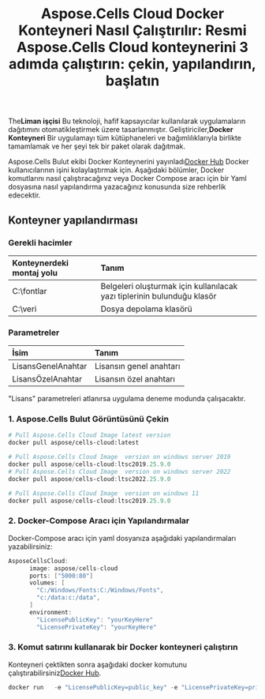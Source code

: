 ﻿---
title: "Aspose.Cells Cloud Docker Konteyneri Nasıl Çalıştırılır: Resmi Aspose.Cells Cloud konteynerini 3 adımda çalıştırın: çekin, yapılandırın, başlatın"
second_title: Documen
ArticleTitle: How to Run Aspose.Cells Cloud Docker Containe
LinkTitle: Docker Containe
type: docs
url: /tr/getting-started/how-to-run-docker-container/
aliases: [/how-to-run-docker-container/]
description: Docker Aspose.Cells Cloud konteyneri nasıl çalıştırılır? Aspose.Cells Cloud, Excel'i oluşturma, dönüştürme, birleştirme, bölme, korumalı, iç nesne işlemleri vb. için destekler.
weight: 100
kwords: Excel, Office Bulut, REST API, Elektronik Tablo, PDF, CSV, Json, Markdown, Docker Konteyneri Nasıl Çalıştırılır
---
 The**Liman işçisi** Bu teknoloji, hafif kapsayıcılar kullanılarak uygulamaların dağıtımını otomatikleştirmek üzere tasarlanmıştır. Geliştiriciler,**Docker Konteyneri** Bir uygulamayı tüm kütüphaneleri ve bağımlılıklarıyla birlikte tamamlamak ve her şeyi tek bir paket olarak dağıtmak.

 Aspose.Cells Bulut ekibi Docker Konteynerini yayınladı[Docker Hub](https://hub.docker.com/r/aspose/cells-cloud) Docker kullanıcılarının işini kolaylaştırmak için. Aşağıdaki bölümler, Docker komutlarını nasıl çalıştıracağınız veya Docker Compose aracı için bir Yaml dosyasına nasıl yapılandırma yazacağınız konusunda size rehberlik edecektir.

## Konteyner yapılandırması

### Gerekli hacimler

|Konteynerdeki montaj yolu|Tanım|
|:- |:- |
|C:\fontlar|Belgeleri oluşturmak için kullanılacak yazı tiplerinin bulunduğu klasör|
|C:\veri|Dosya depolama klasörü|

### Parametreler

|İsim|Tanım|
|:- |:- |
|LisansGenelAnahtar|Lisansın genel anahtarı|
|LisansÖzelAnahtar|Lisansın özel anahtarı|

"Lisans" parametreleri atlanırsa uygulama deneme modunda çalışacaktır.

### 1. Aspose.Cells Bulut Görüntüsünü Çekin

```bash
# Pull Aspose.Cells Cloud Image latest version
docker pull aspose/cells-cloud:latest
```

```powershell
# Pull Aspose.Cells Cloud Image  version on windows server 2019
docker pull aspose/cells-cloud:ltsc2019.25.9.0 
# Pull Aspose.Cells Cloud Image  version on windows server 2022
docker pull aspose/cells-cloud:ltsc2022.25.9.0 

# Pull Aspose.Cells Cloud Image  version on windows 11
docker pull aspose/cells-cloud:ltsc2019.25.9.0 
```

### 2. Docker-Compose Aracı için Yapılandırmalar

Docker-Compose aracı için yaml dosyanıza aşağıdaki yapılandırmaları yazabilirsiniz:

```JAVA
AsposeCellsCloud:
      image: aspose/cells-cloud
      ports: ["5000:80"]
      volumes: [
        "C:/Windows/Fonts:C:/Windows/Fonts",
        "c:/data:c:/data",
      ]
      environment:
        "LicensePublicKey": "yourKeyHere"
        "LicensePrivateKey": "yourKeyHere"
```

### 3. Komut satırını kullanarak bir Docker konteyneri çalıştırın

 Konteyneri çektikten sonra aşağıdaki docker komutunu çalıştırabilirsiniz[Docker Hub](https://href.li/?https://hub.docker.com/r/aspose/cells-cloud).

```JAVA
docker run   -e "LicensePublicKey=public_key" -e "LicensePrivateKey=private_key" -v c:/data:c:/data  -v C:/Windows/Fonts:C:/Windows/Fonts -p 80:5000   aspose/cells-cloud
```
